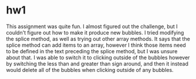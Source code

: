 # hw1
This assignment was quite fun. I almost figured out the challenge, but I couldn't figure out how to make it produce new bubbles. I tried modifying the splice method, as well as trying out other array methods. It says that the splice method can add items to an array, however I think those items need to be defined in the text preceding the splice method, but I was unsure about that. I was able to switch it to clicking outside of the bubbles however by switching the less than and greater than sign around, and then it instead would delete all of the bubbles when clicking outside of any bubbles.
